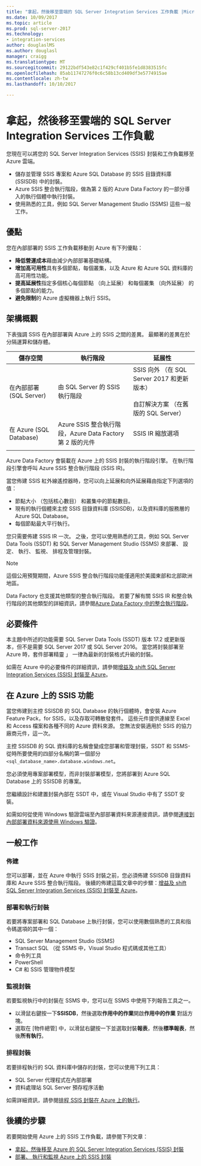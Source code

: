 ```yaml
---
title: "拿起，然後移至雲端的 SQL Server Integration Services 工作負載 |Microsoft 文件"
ms.date: 10/09/2017
ms.topic: article
ms.prod: sql-server-2017
ms.technology:
- integration-services
author: douglaslMS
ms.author: douglasl
manager: craigg
ms.translationtype: MT
ms.sourcegitcommit: 29122bdf543e82c1f429cf401b5fe1d8383515fc
ms.openlocfilehash: 85ab11747276f0c6c58b13cd409df3e5774915ae
ms.contentlocale: zh-tw
ms.lasthandoff: 10/10/2017

---
```

# <a name="lift-and-shift-sql-server-integration-services-workloads-to-the-cloud"></a>拿起，然後移至雲端的 SQL Server Integration Services 工作負載
您現在可以將您的 SQL Server Integration Services (SSIS) 封裝和工作負載移至 Azure 雲端。
-   儲存並管理 SSIS 專案和 Azure SQL Database 的 SSIS 目錄資料庫 (SSISDB) 中的封裝。
-   Azure SSIS 整合執行階段，做為第 2 版的 Azure Data Factory 的一部分導入的執行個體中執行封裝。
-   使用熟悉的工具，例如 SQL Server Management Studio (SSMS) 這些一般工作。

## <a name="benefits"></a>優點
您在內部部署的 SSIS 工作負載移動到 Azure 有下列優點：
-   **降低營運成本**藉由減少內部部署基礎結構。
-   **增加高可用性**具有多個節點，每個叢集，以及 Azure 和 Azure SQL 資料庫的高可用性功能。
-   **提高延展性**指定多個核心每個節點 （向上延展） 和每個叢集 （向外延展） 的多個節點的能力。
-   **避免限制**的 Azure 虛擬機器上執行 SSIS。

## <a name="architecture-overview"></a>架構概觀
下表強調 SSIS 在內部部署與 Azure 上的 SSIS 之間的差異。 最顯著的差異在於分隔運算和儲存體。

| 儲存空間 | 執行階段 | 延展性 |
|---|---|---|
| 在內部部署 (SQL Server) | 由 SQL Server 的 SSIS 執行階段 | SSIS 向外 （在 SQL Server 2017 和更新版本）<br/><br/>自訂解決方案 （在舊版的 SQL Server） |
| 在 Azure (SQL Database) | Azure SSIS 整合執行階段，Azure Data Factory 第 2 版的元件 | SSIS IR 縮放選項 |
| | | |

Azure Data Factory 會裝載在 Azure 上的 SSIS 封裝的執行階段引擎。 在執行階段引擎會呼叫 Azure SSIS 整合執行階段 (SSIS IR)。

當您佈建 SSIS 紅外線遙控器時，您可以向上延展和向外延展藉由指定下列選項的值：
-   節點大小 （包括核心數目） 和叢集中的節點數目。
-   現有的執行個體來主控 SSIS 目錄資料庫 (SSISDB)，以及資料庫的服務層的 Azure SQL Database。
-   每個節點最大平行執行。

您只需要佈建 SSIS IR 一次。 之後，您可以使用熟悉的工具，例如 SQL Server Data Tools (SSDT) 和 SQL Server Management Studio (SSMS) 來部署、 設定、 執行、 監視、 排程及管理封裝。

> [!NOTE]
> 這個公用預覽期間，Azure SSIS 整合執行階段功能僅適用於美國東部和北部歐洲地區。

Data Factory 也支援其他類型的整合執行階段。 若要了解有關 SSIS IR 和整合執行階段的其他類型的詳細資訊，請參閱[Azure Data Factory 中的整合執行階段](https://docs.microsoft.com/en-us/azure/data-factory/concepts-integration-runtime)。

## <a name="prerequisites"></a>必要條件
本主題中所述的功能需要 SQL Server Data Tools (SSDT) 版本 17.2 或更新版本，但不是需要 SQL Server 2017 或 SQL Server 2016。 當您將封裝部署至 Azure 時，套件部署精靈 」 一律為最新的封裝格式升級的封裝。

如需在 Azure 中的必要條件的詳細資訊，請參閱[增益及 shift SQL Server Integration Services (SSIS) 封裝至 Azure](https://docs.microsoft.com/en-us/azure/data-factory/tutorial-deploy-ssis-packages-azure)。

## <a name="ssis-features-on-azure"></a>在 Azure 上的 SSIS 功能

當您佈建到主控 SSISDB 的 SQL Database 的執行個體時，會安裝 Azure Feature Pack，for SSIS，以及存取可轉散發套件。 這些元件提供連線至 Excel 和 Access 檔案和各種不同的 Azure 資料來源。 您無法安裝適用於 SSIS 的協力廠商元件，這一次。

主控 SSISDB 的 SQL 資料庫的名稱會變成您部署和管理封裝，SSDT 和 SSMS-從時所要使用的四部分名稱的第一個部分`<sql_database_name>.database.windows.net`。

您必須使用專案部署模型，而非封裝部署模型，您將部署到 Azure SQL Database 上的 SSISDB 的專案。

您繼續設計和建置封裝內部在 SSDT 中，或在 Visual Studio 中有了 SSDT 安裝。

如需如何從使用 Windows 驗證雲端至內部部署資料來源連接資訊，請參閱[連接到內部部署資料來源使用 Windows 驗證](ssis-azure-connect-with-windows-auth.md)。

## <a name="common-tasks"></a>一般工作

### <a name="provision"></a>佈建
您可以部署，並在 Azure 中執行 SSIS 封裝之前，您必須佈建 SSISDB 目錄資料庫和 Azure SSIS 整合執行階段。 後續的佈建這篇文章中的步驟：[增益及 shift SQL Server Integration Services (SSIS) 封裝至 Azure](https://docs.microsoft.com/en-us/azure/data-factory/tutorial-deploy-ssis-packages-azure)。

### <a name="deploy-and-run-packages"></a>部署和執行封裝
若要將專案部署和 SQL Database 上執行封裝，您可以使用數個熟悉的工具和指令碼選項的其中一個：
-   SQL Server Management Studio (SSMS)
-   Transact SQL （從 SSMS 中，Visual Studio 程式碼或其他工具）
-   命令列工具
-   PowerShell
-   C# 和 SSIS 管理物件模型

### <a name="monitor-packages"></a>監視封裝
若要監視執行中的封裝在 SSMS 中，您可以在 SSMS 中使用下列報告工具之一。
-   以滑鼠右鍵按一下**SSISDB**，然後選取**作用中的作業**開啟**作用中的作業** 對話方塊。
-   選取在 [物件總管] 中，以滑鼠右鍵按一下並選取封裝**報表**，然後**標準報表**，然後**所有執行**。

### <a name="schedule-packages"></a>排程封裝
若要排程執行的 SQL 資料庫中儲存的封裝，您可以使用下列工具：
-   SQL Server 代理程式在內部部署
-   資料處理站 SQL Server 預存程序活動

如需詳細資訊，請參閱[排程 SSIS 封裝在 Azure 上的執行](ssis-azure-schedule-packages.md)。

## <a name="next-steps"></a>後續的步驟
若要開始使用 Azure 上的 SSIS 工作負載，請參閱下列文章：
-   [拿起，然後移至 Azure 的 SQL Server Integration Services (SSIS) 封裝](https://docs.microsoft.com/en-us/azure/data-factory/tutorial-deploy-ssis-packages-azure)
-   [部署、 執行和監視 Azure 上的 SSIS 封裝](ssis-azure-deploy-run-monitor-tutorial.md)

